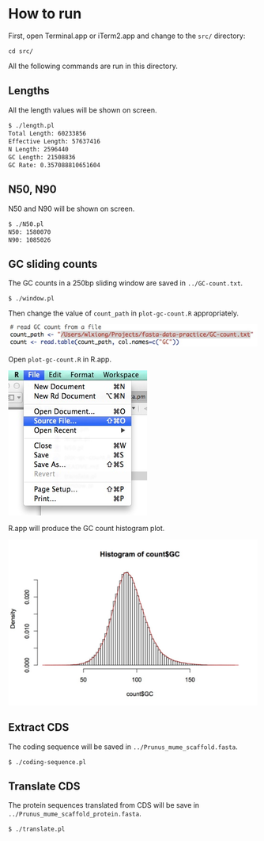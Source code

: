 # How to run

First, open Terminal.app or iTerm2.app and change to the ```src/``` directory:

    cd src/

All the following commands are run in this directory.

## Lengths

All the length values will be shown on screen.

    $ ./length.pl
    Total Length: 60233856
    Effective Length: 57637416
    N Length: 2596440
    GC Length: 21508836
    GC Rate: 0.357088810651604

## N50, N90

N50 and N90 will be shown on screen.

    $ ./N50.pl
    N50: 1580070
    N90: 1085026

## GC sliding counts

The GC counts in a 250bp sliding window are saved in ```../GC-count.txt```.

    $ ./window.pl

Then change the value of ```count_path``` in ```plot-gc-count.R``` appropriately.

![count-path](count-path.jpg "Change the path of GC-count.txt")

Open ```plot-gc-count.R``` in R.app.

![open-source-in-R](open-source-in-R.jpg "Open source in R")

R.app will produce the GC count histogram plot.

![GC-count](GC-count.jpg "GC count histogram")

## Extract CDS

The coding sequence will be saved in ```../Prunus_mume_scaffold.fasta```.

    $ ./coding-sequence.pl

## Translate CDS

The protein sequences translated from CDS will be save in ```../Prunus_mume_scaffold_protein.fasta```.

    $ ./translate.pl

